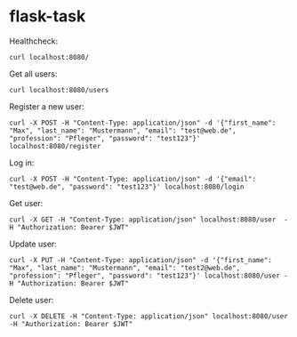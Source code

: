 # flask-task

Healthcheck: 

```curl localhost:8080/```

Get all users:

```curl localhost:8080/users```

Register a new user:

```curl -X POST -H "Content-Type: application/json" -d '{"first_name": "Max", "last_name": "Mustermann", "email": "test@web.de", "profession": "Pfleger", "password": "test123"}' localhost:8080/register```

Log in:

```curl -X POST -H "Content-Type: application/json" -d '{"email": "test@web.de", "password": "test123"}' localhost:8080/login```

Get user:

```curl -X GET -H "Content-Type: application/json" localhost:8080/user  -H "Authorization: Bearer $JWT"```

Update user:

```curl -X PUT -H "Content-Type: application/json" -d '{"first_name": "Max", "last_name": "Mustermann", "email": "test2@web.de", "profession": "Pfleger", "password": "test123"}' localhost:8080/user -H "Authorization: Bearer $JWT"```

Delete user:

```curl -X DELETE -H "Content-Type: application/json" localhost:8080/user  -H "Authorization: Bearer $JWT"```
